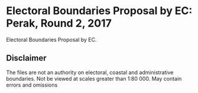 # Electoral Boundaries Proposal by EC: Perak, Round 2, 2017

Electoral Boundaries Proposal by EC.

## Disclaimer

The files are not an authority on electoral, coastal and administrative boundaries. Not be viewed at scales greater than 1:80 000. May contain errors and omissions

